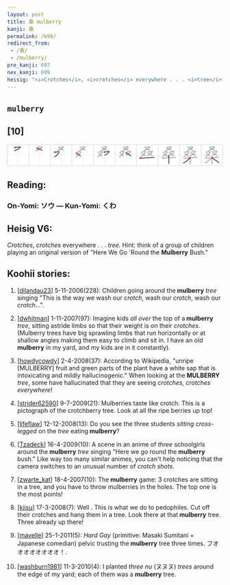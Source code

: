 ```yaml
---
layout: post
title: 桑 mulberry
kanji: 桑
permalink: /698/
redirect_from:
 - /桑/
 - /mulberry/
pre_kanji: 697
nex_kanji: 699
heisig: "<i>Crotches</i>, <i>crotches</i> everywhere . . . <i>tree</i>. Hint: think of a group of children playing an original version of &quot;Here We Go 'Round the <b>Mulberry</b> Bush.&quot;"
---
```


## `mulberry`

## [10]

<div class="stroke"><img src="../images/E6A191.png" /></div>

## Reading:

### On-Yomi: ソウ &mdash; Kun-Yomi: くわ

## Heisig V6:

<i>Crotches</i>, <i>crotches</i> everywhere . . . <i>tree</i>. Hint: think of a group of children playing an original version of &quot;Here We Go 'Round the <b>Mulberry</b> Bush.&quot;

## Koohii stories:

1) [<a href="http://kanji.koohii.com/profile/dilandau23">dilandau23</a>] 5-11-2006(228): Children going around the<strong> mulberry</strong> <em>tree</em> singing &quot;This is the way we wash our <em>crotch</em>, wash our <em>crotch</em>, wash our <em>crotch</em>...&quot;.

2) [<a href="http://kanji.koohii.com/profile/dwhitman">dwhitman</a>] 1-11-2007(97): Imagine kids <em>all over</em> the top of a<strong> mulberry</strong> <em>tree</em>, sitting astride limbs so that their weight is on their <em>crotches</em>. (Mulberry trees have big sprawling limbs that run horizontally or at shallow angles making them easy to climb and sit in. I have an old<strong> mulberry</strong> in my yard, and my kids are in it constantly).

3) [<a href="http://kanji.koohii.com/profile/howdycowdy">howdycowdy</a>] 2-4-2008(37): According to Wikipedia, &quot;unripe [MULBERRY] fruit and green parts of the plant have a white sap that is intoxicating and mildly hallucinogenic.&quot; When looking at the<strong> MULBERRY</strong> <em>tree</em>, some have hallucinated that they are seeing <em>crotches, crotches everywhere</em>!

4) [<a href="http://kanji.koohii.com/profile/strider62590">strider62590</a>] 9-7-2009(21): Mulberries taste like crotch. This is a pictograph of the crotchberry tree. Look at all the ripe berries up top!

5) [<a href="http://kanji.koohii.com/profile/lifeflaw">lifeflaw</a>] 12-12-2008(13): Do you see the three students <em>sitting cross-legged</em> on the <em>tree</em> eating<strong> mulberry</strong>?

6) [<a href="http://kanji.koohii.com/profile/Tzadeck">Tzadeck</a>] 16-4-2009(10): A scene in an anime of <em>three</em> schoolgirls around the<strong> mulberry</strong> <em>tree</em> singing &quot;Here we go round the<strong> mulberry</strong> bush.&quot; Like way too many similar animes, you can&#039;t help noticing that the camera switches to an unusual number of <em>crotch shots</em>.

7) [<a href="http://kanji.koohii.com/profile/zwarte_kat">zwarte_kat</a>] 18-4-2007(10): The<strong> mulberry</strong> game: 3 crotches are sitting in a tree, and you have to throw mulberries in the holes. The top one is the most points!

8) [<a href="http://kanji.koohii.com/profile/kiisu">kiisu</a>] 17-3-2008(7): Well . This is what we do to pedophiles. Cut off their crotches and hang them in a tree. Look there at that<strong> mulberry</strong> tree. Three already up there!

9) [<a href="http://kanji.koohii.com/profile/mavelle">mavelle</a>] 25-1-2011(5): <em>Hard Gay</em> (primitive: Masaki Sumitani = Japanese comedian) pelvic trusting the<strong> mulberry</strong> tree three times. フオオオオオオオオ！.

10) [<a href="http://kanji.koohii.com/profile/washburn1981">washburn1981</a>] 11-3-2010(4): I planted <em>three nu</em> (ヌヌヌ) <em>trees</em> around the edge of my yard; each of them was a <strong>mulberry</strong> tree.
